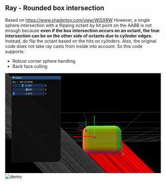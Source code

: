 ## Ray - Rounded box intersection

Based on https://www.shadertoy.com/view/WlSXRW 
However, a single sphere intersection with a flipping octant by hit point on the AABB is not enough because **even if the box intersection occurs on an octant, the true intersection can be on the other side of octants due to cylinder edges.** Instead, do flip the octant based on the hits on cylinders. Also, the original code does not take ray casts from inside into account. So this code supports: 

- Robust corner sphere handling
- Back face culling

![image](image.png)
![demo](demo.gif)

